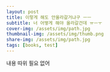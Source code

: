 ```yaml
---
layout: post
title: 이렇게 해도 안올라갈거냐구 ㅡㅡ
subtitle: 너 어떻게 해야 올라갈건데 ㅠㅡㅜ
cover-img: /assets/img/path.jpg
thumbnail-img: /assets/img/thumb.png
share-img: /assets/img/path.jpg
tags: [books, test]
---
```


내용 따위 필요 없어 
